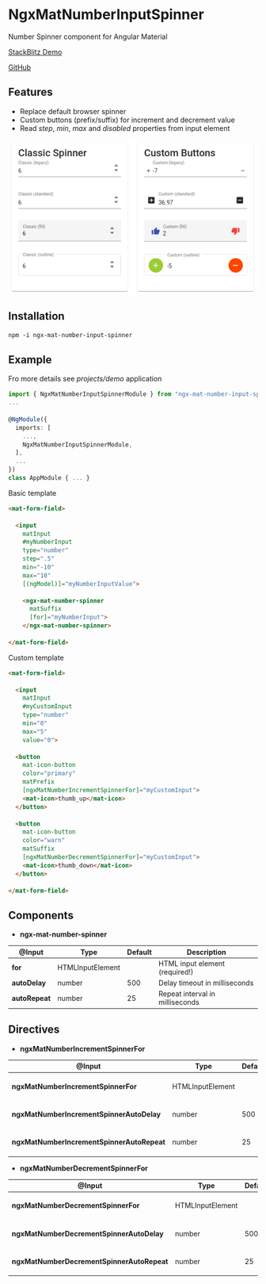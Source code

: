 # NgxMatNumberInputSpinner

Number Spinner component for Angular Material

[StackBlitz Demo](https://stackblitz.com/edit/angular-ivy-ebi2rm)

[GitHub](https://github.com/w3soto/ngx-mat-number-input-spinner)

## Features
* Replace default browser spinner 
* Custom buttons (prefix/suffix) for increment and decrement value 
* Read *step*, *min*, *max* and *disabled* properties from input element

![Screenshot](https://raw.githubusercontent.com/w3soto/ngx-mat-number-input-spinner/master/screenshot.png "Screenshot")

## Installation
```shell
npm -i ngx-mat-number-input-spinner
```

## Example

Fro more details see *projects/demo* application

```typescript
import { NgxMatNumberInputSpinnerModule } from "ngx-mat-number-input-spinner";
...

@NgModule({
  imports: [
    ...,
    NgxMatNumberInputSpinnerModule,
  ],
  ...
})
class AppModule { ... }

```

Basic template 
```html
<mat-form-field>
  
  <input
    matInput
    #myNumberInput
    type="number"
    step=".5"
    min="-10"
    max="10"
    [(ngModel)]="myNumberInputValue">

    <ngx-mat-number-spinner
      matSuffix
      [for]="myNumberInput">
    </ngx-mat-number-spinner>
    
</mat-form-field>
```

Custom template 
```html
<mat-form-field>
  
  <input 
    matInput 
    #myCustomInput 
    type="number" 
    min="0" 
    max="5" 
    value="0">
    
  <button 
    mat-icon-button 
    color="primary" 
    matPrefix 
    [ngxMatNumberIncrementSpinnerFor]="myCustomInput">
    <mat-icon>thumb_up</mat-icon>
  </button>
  
  <button 
    mat-icon-button 
    color="warn" 
    matSuffix 
    [ngxMatNumberDecrementSpinnerFor]="myCustomInput">
    <mat-icon>thumb_down</mat-icon>
  </button>
  
</mat-form-field>
```

## Components
 
* **ngx-mat-number-spinner**

| @Input | Type | Default | Description |
| ------ | ---- | ------- | ----------- |
| **for** | HTMLInputElement | | HTML input element (required!) |
| **autoDelay** | number | 500 | Delay timeout in milliseconds |
| **autoRepeat** | number | 25 | Repeat interval in milliseconds |

## Directives 

* **ngxMatNumberIncrementSpinnerFor**

| @Input | Type | Default | Description |
| ------ | ---- | ------- | ----------- |
| **ngxMatNumberIncrementSpinnerFor** | HTMLInputElement | | HTML input element (required!) |
| **ngxMatNumberIncrementSpinnerAutoDelay** | number | 500 | Delay timeout in milliseconds |
| **ngxMatNumberIncrementSpinnerAutoRepeat** | number | 25 | Repeat interval in milliseconds |

* **ngxMatNumberDecrementSpinnerFor**

| @Input | Type | Default | Description |
| ------ | ---- | ------- | ----------- |
| **ngxMatNumberDecrementSpinnerFor** | HTMLInputElement | | HTML input element (required!) |
| **ngxMatNumberDecrementSpinnerAutoDelay** | number | 500 | Delay timeout in milliseconds |
| **ngxMatNumberDecrementSpinnerAutoRepeat** | number | 25 | Repeat interval in milliseconds |
